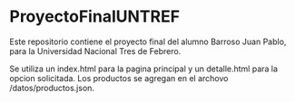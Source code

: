 # ProyectoFinalUNTREF
Este repositorio contiene el proyecto final del alumno Barroso Juan Pablo, para la Universidad Nacional Tres de Febrero. 

Se utiliza un index.html para la pagina principal y un detalle.html para la opcion solicitada. 
Los productos se agregan en el archovo /datos/productos.json.
